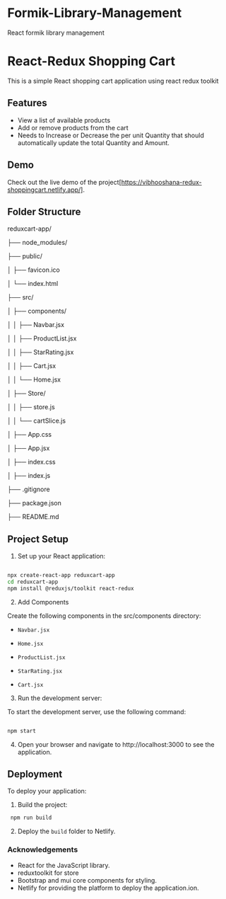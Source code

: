 # Formik-Library-Management
React formik library management
# React-Redux Shopping Cart

This is a simple React shopping cart application using react redux toolkit

## Features

- View a list of available products
- Add or remove products from the cart
- Needs to Increase or Decrease the per unit Quantity that should automatically update the total Quantity and Amount.


## Demo
Check out the live demo of the project[https://vibhooshana-redux-shoppingcart.netlify.app/].


## Folder Structure

reduxcart-app/

├── node_modules/

├── public/

│ ├── favicon.ico

│ └── index.html

├── src/

│ ├── components/

│ │ ├── Navbar.jsx

│ │ ├── ProductList.jsx

│ │ ├── StarRating.jsx

│ │ ├── Cart.jsx

│ │ └── Home.jsx

│ ├── Store/

│ │ ├── store.js

│ │ └── cartSlice.js

│ ├── App.css

│ ├── App.jsx

│ ├── index.css

│ ├── index.js

├── .gitignore

├── package.json

├── README.md

## Project Setup

1. Set up your React application:

```bash

npx create-react-app reduxcart-app
cd reduxcart-app
npm install @reduxjs/toolkit react-redux

```
2. Add Components

Create the following components in the src/components directory:

- `Navbar.jsx`
  
- `Home.jsx`
  
- `ProductList.jsx`
  
- `StarRating.jsx`
  
- `Cart.jsx`
  
 
3. Run the development server:

To start the development server, use the following command:

```bash

npm start

```
  
4. Open your browser and navigate to http://localhost:3000 to see the application.

## Deployment

To deploy your application:

1. Build the project:

```bash
 npm run build

```

2. Deploy the `build` folder to Netlify.

### Acknowledgements

- React for the JavaScript library.
- reduxtoolkit for store
- Bootstrap and mui core components for styling.
- Netlify for providing the platform to deploy the application.ion.
